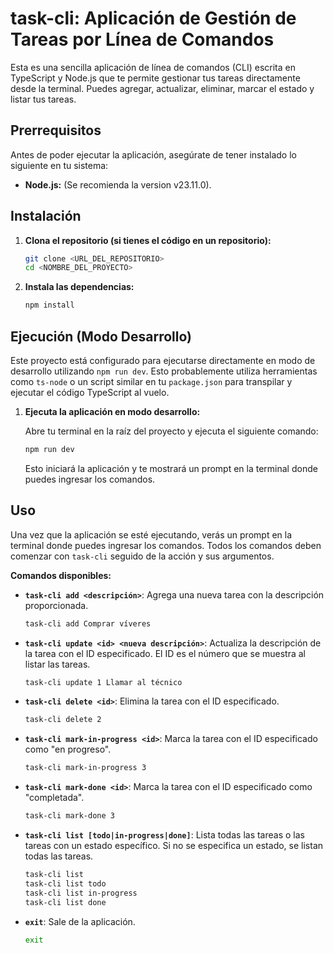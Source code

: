 # task-cli: Aplicación de Gestión de Tareas por Línea de Comandos

Esta es una sencilla aplicación de línea de comandos (CLI) escrita en TypeScript y Node.js que te permite gestionar tus tareas directamente desde la terminal. Puedes agregar, actualizar, eliminar, marcar el estado y listar tus tareas.

## Prerrequisitos

Antes de poder ejecutar la aplicación, asegúrate de tener instalado lo siguiente en tu sistema:

* **Node.js:** (Se recomienda la version v23.11.0).

## Instalación

1.  **Clona el repositorio (si tienes el código en un repositorio):**

    ```bash
    git clone <URL_DEL_REPOSITORIO>
    cd <NOMBRE_DEL_PROYECTO>
    ```

2.  **Instala las dependencias:**

    ```bash
    npm install
    ```

## Ejecución (Modo Desarrollo)

Este proyecto está configurado para ejecutarse directamente en modo de desarrollo utilizando `npm run dev`. Esto probablemente utiliza herramientas como `ts-node` o un script similar en tu `package.json` para transpilar y ejecutar el código TypeScript al vuelo.

1.  **Ejecuta la aplicación en modo desarrollo:**

    Abre tu terminal en la raíz del proyecto y ejecuta el siguiente comando:

    ```bash
    npm run dev
    ```

    Esto iniciará la aplicación y te mostrará un prompt en la terminal donde puedes ingresar los comandos.

## Uso

Una vez que la aplicación se esté ejecutando, verás un prompt en la terminal donde puedes ingresar los comandos. Todos los comandos deben comenzar con `task-cli` seguido de la acción y sus argumentos.

**Comandos disponibles:**

* **`task-cli add <descripción>`**: Agrega una nueva tarea con la descripción proporcionada.

    ```bash
    task-cli add Comprar víveres
    ```

* **`task-cli update <id> <nueva descripción>`**: Actualiza la descripción de la tarea con el ID especificado. El ID es el número que se muestra al listar las tareas.

    ```bash
    task-cli update 1 Llamar al técnico
    ```

* **`task-cli delete <id>`**: Elimina la tarea con el ID especificado.

    ```bash
    task-cli delete 2
    ```

* **`task-cli mark-in-progress <id>`**: Marca la tarea con el ID especificado como "en progreso".

    ```bash
    task-cli mark-in-progress 3
    ```

* **`task-cli mark-done <id>`**: Marca la tarea con el ID especificado como "completada".

    ```bash
    task-cli mark-done 3
    ```

* **`task-cli list [todo|in-progress|done]`**: Lista todas las tareas o las tareas con un estado específico. Si no se especifica un estado, se listan todas las tareas.

    ```bash
    task-cli list
    task-cli list todo
    task-cli list in-progress
    task-cli list done
    ```

* **`exit`**: Sale de la aplicación.

    ```bash
    exit
    ```
